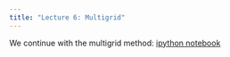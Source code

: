 ```yaml
---
title: "Lecture 6: Multigrid"
---
```


We continue with the multigrid method: [ipython notebook](https://nbviewer.jupyter.org/urls/teaching.wence.uk/comp4187/code/2DMultigrid.ipynb)


